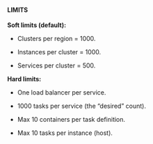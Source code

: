 #### LIMITS

**Soft limits (default):**

- Clusters per region = 1000.

- Instances per cluster = 1000.

- Services per cluster = 500.

**Hard limits:**

- One load balancer per service.

- 1000 tasks per service (the “desired” count).

- Max 10 containers per task definition.

- Max 10 tasks per instance (host).

